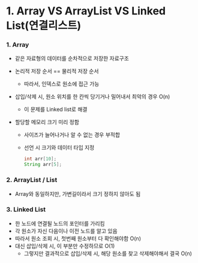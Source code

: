 # 1. Array VS ArrayList VS Linked List(연결리스트)



### 1. Array

* 같은 자료형의 데이터를 순차적으로 저장한 자료구조

* 논리적 저장 순서 == 물리적 저장 순서

  * 따라서, 인덱스로 원소에 접근 가능

* 삽입/삭제 시, 원소 위치를 한 칸씩 당기거나 밀어내서 최악의 경우 O(n)

  * 이 문제를 Linked list로 해결

* 할당할 메모리 크기 미리 정함

  * 사이즈가 늘어나거나 알 수 없는 경우 부적합

  * 선언 시 크기와 데이터 타입 지정

    ```java
    int arr[10];
    String arr[5];
    ```



### 2. ArrayList / List

* Array와 동일하지만, 가변길이라서 크기 정하지 않아도 됨



### 3. Linked List

* 한 노드에 연결될 노드의 포인터를 가리킴
* 각 원소가 자신 다음이나 이전 노드를 알고 있음
* 따라서 원소 조회 시, 첫번째 원소부터 다 확인해야함 O(n)
* 대신 삽입/삭제 시, 이 부분만 수정하므로 O(1)
  * 그렇지만 결과적으로 삽입/삭제 시, 해당 원소를 찾고 삭제해야해서 결국 O(n)